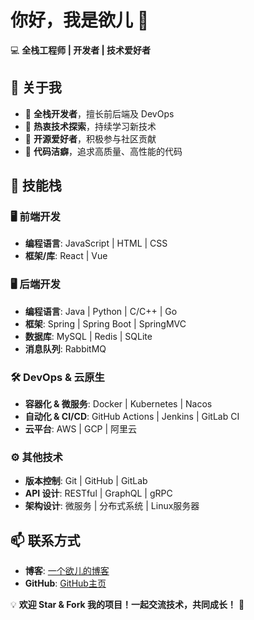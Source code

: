 # 你好，我是欲儿 👋  

💻 **全栈工程师 | 开发者 | 技术爱好者**  

## 🚀 关于我  
- 🔹 **全栈开发者**，擅长前后端及 DevOps  
- 🔹 **热衷技术探索**，持续学习新技术  
- 🔹 **开源爱好者**，积极参与社区贡献  
- 🔹 **代码洁癖**，追求高质量、高性能的代码  

## 🔧 技能栈  
### 🖥️ **前端开发**  
- **编程语言**: JavaScript | HTML | CSS  
- **框架/库**: React | Vue

### 🖥️ **后端开发**  
- **编程语言**: Java | Python | C/C++ | Go 
- **框架**: Spring | Spring Boot |  SpringMVC
- **数据库**: MySQL | Redis | SQLite
- **消息队列**: RabbitMQ

### 🛠️ **DevOps & 云原生**  
- **容器化 & 微服务**: Docker | Kubernetes | Nacos  
- **自动化 & CI/CD**: GitHub Actions | Jenkins | GitLab CI  
- **云平台**: AWS | GCP | 阿里云  

### ⚙️ **其他技术**  
- **版本控制**: Git | GitHub | GitLab  
- **API 设计**: RESTful | GraphQL | gRPC  
- **架构设计**: 微服务 | 分布式系统 | Linux服务器  

## 📫 联系方式  
- **博客**: [一个欲儿的博客](http://www.anyuer.club)  
- **GitHub**: [GitHub主页](https://github.com/Anyuersuper/Anyuer)  

💡 **欢迎 Star & Fork 我的项目！一起交流技术，共同成长！** 🚀
